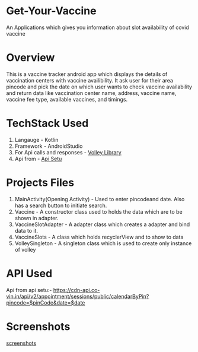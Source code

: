 # Get-Your-Vaccine
An Applications which gives you information about slot availability of covid vaccine

# Overview
This is a vaccine tracker android app which displays the details of vaccination centers with vaccine availibility. 
It ask user for their area pincode and pick the date on which user wants to check vaccine availability and return data like vaccination center name, address, vaccine name, vaccine fee type, available vaccines, and timings.

# TechStack Used
1. Langauge - Kotlin
2. Framework - AndroidStudio
3. For Api calls and responses - [Volley Library](https://developer.android.com/training/volley)
4. Api from - [Api Setu](https://apisetu.gov.in/#)

# Projects Files
1. MainActivity(Opening Activity) - Used to enter pincodeand date. Also has a search button to initiate search.
2. Vaccine - A constructor class used to holds the data which are to be shown in adapter.
3. VaccineSlotAdapter - A adapter class which creates a adapter and bind data to it.
4. VaccineSlots - A class which holds recyclerView and to show to data
5. VolleySingleton - A singleton class which is used to create only instance of volley

# API Used
Api from api setu:- https://cdn-api.co-vin.in/api/v2/appointment/sessions/public/calendarByPin?pincode=$pinCode&date=$date

# Screenshots
[screenshots](https://github.com/Vishnu-Murti-Pandey/Get-Your-Vaccine/tree/master/screenshots)
